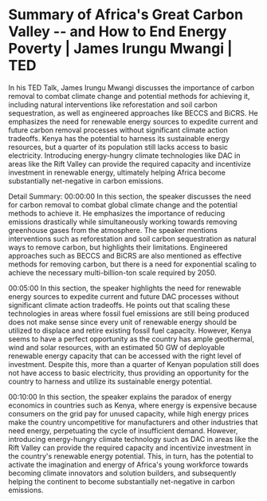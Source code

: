 # Summary of Africa's Great Carbon Valley -- and How to End Energy Poverty | James Irungu Mwangi | TED

In his TED Talk, James Irungu Mwangi discusses the importance of carbon removal to combat climate change and potential methods for achieving it, including natural interventions like reforestation and soil carbon sequestration, as well as engineered approaches like BECCS and BiCRS. He emphasizes the need for renewable energy sources to expedite current and future carbon removal processes without significant climate action tradeoffs. Kenya has the potential to harness its sustainable energy resources, but a quarter of its population still lacks access to basic electricity. Introducing energy-hungry climate technologies like DAC in areas like the Rift Valley can provide the required capacity and incentivize investment in renewable energy, ultimately helping Africa become substantially net-negative in carbon emissions.

Detail Summary: 
00:00:00
In this section, the speaker discusses the need for carbon removal to combat global climate change and the potential methods to achieve it. He emphasizes the importance of reducing emissions drastically while simultaneously working towards removing greenhouse gases from the atmosphere. The speaker mentions interventions such as reforestation and soil carbon sequestration as natural ways to remove carbon, but highlights their limitations. Engineered approaches such as BECCS and BiCRS are also mentioned as effective methods for removing carbon, but there is a need for exponential scaling to achieve the necessary multi-billion-ton scale required by 2050.

00:05:00
In this section, the speaker highlights the need for renewable energy sources to expedite current and future DAC processes without significant climate action tradeoffs. He points out that scaling these technologies in areas where fossil fuel emissions are still being produced does not make sense since every unit of renewable energy should be utilized to displace and retire existing fossil fuel capacity. However, Kenya seems to have a perfect opportunity as the country has ample geothermal, wind and solar resources, with an estimated 50 GW of deployable renewable energy capacity that can be accessed with the right level of investment. Despite this, more than a quarter of Kenyan population still does not have access to basic electricity, thus providing an opportunity for the country to harness and utilize its sustainable energy potential.

00:10:00
In this section, the speaker explains the paradox of energy economics in countries such as Kenya, where energy is expensive because consumers on the grid pay for unused capacity, while high energy prices make the country uncompetitive for manufacturers and other industries that need energy, perpetuating the cycle of insufficient demand. However, introducing energy-hungry climate technology such as DAC in areas like the Rift Valley can provide the required capacity and incentivize investment in the country's renewable energy potential. This, in turn, has the potential to activate the imagination and energy of Africa's young workforce towards becoming climate innovators and solution builders, and subsequently helping the continent to become substantially net-negative in carbon emissions.

